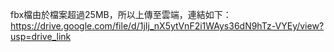 fbx檔由於檔案超過25MB，所以上傳至雲端，連結如下：
https://drive.google.com/file/d/1jIj_nX5ytVnF2i1WAys36dN9hTz-VYEy/view?usp=drive_link
